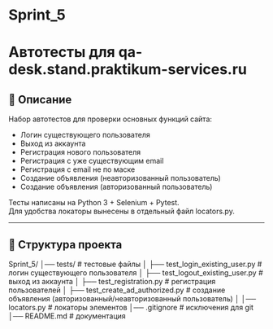 # Sprint_5
# Автотесты для qa-desk.stand.praktikum-services.ru

## 📌 Описание
Набор автотестов для проверки основных функций сайта:
- Логин существующего пользователя  
- Выход из аккаунта 
- Регистрация нового пользователя  
- Регистрация с уже существующим email
- Регистрация с email не по маске
- Создание объявления (неавторизованный пользователь)  
- Создание объявления (авторизованный пользователь)

Тесты написаны на Python 3 + Selenium + Pytest.  
Для удобства локаторы вынесены в отдельный файл locators.py.  

---

## 📂 Структура проекта
Sprint_5/
│── tests/                                     # тестовые файлы
│   ├── test_login_existing_user.py            # логин существующего пользователя
│   ├── test_logout_existing_user.py           # выход из аккаунта
│   ├── test_registration.py                   # регистрация пользователей
│   ├── test_create_ad_authorized.py           # создание объявления (авторизованный/неавторизованный пользователь)
│
│── locators.py                           # локаторы элементов
│── .gitignore                            # исключения для git
│── README.md                             # документация
